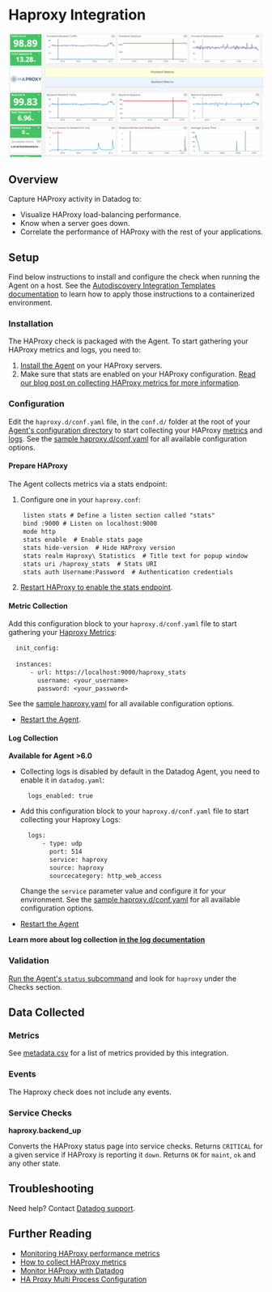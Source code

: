 # Haproxy Integration

![HAProxy Out of the box Dashboard][1]

## Overview

Capture HAProxy activity in Datadog to:

* Visualize HAProxy load-balancing performance.
* Know when a server goes down.
* Correlate the performance of HAProxy with the rest of your applications.

## Setup

Find below instructions to install and configure the check when running the Agent on a host. See the [Autodiscovery Integration Templates documentation][2] to learn how to apply those instructions to a containerized environment.

### Installation

The HAProxy check is packaged with the Agent. To start gathering your HAProxy metrics and logs, you need to:

1. [Install the Agent][3] on your HAProxy servers.
2. Make sure that stats are enabled on your HAProxy configuration. [Read our blog post on collecting HAProxy metrics for more information][4].

### Configuration

Edit the `haproxy.d/conf.yaml` file, in the `conf.d/` folder at the root of your [Agent's configuration directory][5] to start collecting your HAProxy [metrics](#metric-collection) and [logs](#log-collection).
See the [sample haproxy.d/conf.yaml][6] for all available configuration options.

#### Prepare HAProxy

The Agent collects metrics via a stats endpoint:

1. Configure one in your `haproxy.conf`:

```
    listen stats # Define a listen section called "stats"
    bind :9000 # Listen on localhost:9000
    mode http
    stats enable  # Enable stats page
    stats hide-version  # Hide HAProxy version
    stats realm Haproxy\ Statistics  # Title text for popup window
    stats uri /haproxy_stats  # Stats URI
    stats auth Username:Password  # Authentication credentials
```

2. [Restart HAProxy to enable the stats endpoint][7].

#### Metric Collection

Add this configuration block to your `haproxy.d/conf.yaml` file to start gathering your [Haproxy Metrics](#metrics):

```
  init_config:

  instances:
      - url: https://localhost:9000/haproxy_stats
        username: <your_username>
        password: <your_password>
```

See the [sample haproxy.yaml][6] for all available configuration options.

*  [Restart the Agent][8].

#### Log Collection

**Available for Agent >6.0**

* Collecting logs is disabled by default in the Datadog Agent, you need to enable it in `datadog.yaml`:

  ```
    logs_enabled: true
  ```

* Add this configuration block to your `haproxy.d/conf.yaml` file to start collecting your Haproxy Logs:

  ```
    logs:
        - type: udp
          port: 514
          service: haproxy
          source: haproxy
          sourcecategory: http_web_access
  ```

  Change the `service` parameter value and configure it for your environment. See the [sample haproxy.d/conf.yaml][6] for all available configuration options.

* [Restart the Agent][8]

**Learn more about log collection [in the log documentation][9]**

### Validation

[Run the Agent's `status` subcommand][10] and look for `haproxy` under the Checks section.

## Data Collected
### Metrics
See [metadata.csv][11] for a list of metrics provided by this integration.

### Events
The Haproxy check does not include any events.

### Service Checks
**haproxy.backend_up**

Converts the HAProxy status page into service checks.
Returns `CRITICAL` for a given service if HAProxy is reporting it `down`.
Returns `OK` for `maint`, `ok` and any other state.

## Troubleshooting
Need help? Contact [Datadog support][12].

## Further Reading

* [Monitoring HAProxy performance metrics][13]
* [How to collect HAProxy metrics][14]
* [Monitor HAProxy with Datadog][15]
* [HA Proxy Multi Process Configuration][16]

[1]: https://raw.githubusercontent.com/DataDog/integrations-core/39f2cb0977c0e0446a0e905d15d2e9a4349b3b5d/haproxy/images/haproxy-dash.png
[2]: https://docs.datadoghq.com/agent/autodiscovery/integrations
[3]: https://app.datadoghq.com/account/settings#agent
[4]: https://www.datadoghq.com/blog/how-to-collect-haproxy-metrics
[5]: https://docs.datadoghq.com/agent/guide/agent-configuration-files/?tab=agentv6#agent-configuration-directory
[6]: https://github.com/DataDog/integrations-core/blob/master/haproxy/datadog_checks/haproxy/data/conf.yaml.example
[7]: https://www.haproxy.org/download/1.7/doc/management.txt
[8]: https://docs.datadoghq.com/agent/guide/agent-commands/?tab=agentv6#start-stop-and-restart-the-agent
[9]: https://docs.datadoghq.com/logs
[10]: https://docs.datadoghq.com/agent/guide/agent-commands/?tab=agentv6#agent-status-and-information
[11]: https://github.com/DataDog/integrations-core/blob/master/haproxy/metadata.csv
[12]: https://docs.datadoghq.com/help
[13]: https://www.datadoghq.com/blog/monitoring-haproxy-performance-metrics
[14]: https://www.datadoghq.com/blog/how-to-collect-haproxy-metrics
[15]: https://www.datadoghq.com/blog/monitor-haproxy-with-datadog
[16]: https://docs.datadoghq.com/integrations/faq/haproxy-multi-process
